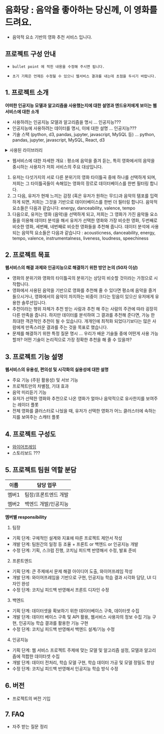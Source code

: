 # 음화당 : 음악을 좋아하는 당신께, 이 영화를 드려요.
- 음악적 요소 기반의 영화 추천 서비스 입니다.


## 프로젝트 구성 안내

* `bullet point 에 적힌 내용을 수정해 주시면 됩니다.`

* `초기 기획은 언제든 수정될 수 있으니 웹서비스 결과를 내는데 초점을 두시기 바랍니다.`

## 1. 프로젝트 소개

**어떠한 인공지능 모델과 알고리즘을 사용했는지에 대한 설명과 엔드유저에게 보이는 웹서비스에 대한 소개**

  - 사용하려는 인공지능 모델과 알고리즘을 명시 ... 인공지능???
  - 인공지능에 사용하려는 데이터를 명시, 이에 대한 설명 ... 인공지능???
  - 기술 스택 (python, d3, pandas, jupyter, javascript, MySQL 등) ... python, pandas, jupyter, javascript, MySQL, React, d3 

<details><summary>사용된 라이브러리</summary>

alembic==1.7.5  </br>

attrs==19.3.0  

Automat==0.8.0 

beautifulsoup4==4.10.0 

blinker==1.4 

bs4==0.0.1 

certifi==2019.11.28 

chardet==3.0.4 

click==8.0.3

cloud-init==21.4

colorama==0.4.4

command-not-found==0.3

configobj==5.0.6

constantly==15.1.0

cryptography==2.8

dbus-python==1.2.16

distro==1.4.0

distro-info===0.23ubuntu1

EditorConfig==0.12.2

entrypoints==0.3

Flask==2.0.2

Flask-Cors==3.0.10

Flask-Migrate==3.1.0

Flask-SQLAlchemy==2.5.1

greenlet==1.1.2

httplib2==0.14.0 

hyperlink==19.0.0 

idna==2.8 

importlib-metadata==4.10.0 

importlib-resources==5.4.0 

incremental==16.10.1 

itsdangerous==2.0.1 

Jinja2==3.0.3 

jsbeautifier==1.10.3 

jsonpatch==1.22 

jsonpointer==2.0 

jsonschema==3.2.0 

keyring==18.0.1 

language-selector==0.1 

launchpadlib==1.10.13 

lazr.restfulclient==0.14.2 

lazr.uri==1.0.3 

Mako==1.1.6 

MarkupSafe==2.0.1 

more-itertools==4.2.0 

mysql-connector-python==8.0.27 

netifaces==0.10.4 

numpy==1.22.0 

oauthlib==3.1.0 

pandas==1.3.5 

pexpect==4.6.0 

protobuf==3.19.1 

pyasn1==0.4.2 

pyasn1-modules==0.2.1 

PyGObject==3.36.0 

PyHamcrest==1.9.0 

PyJWT==1.7.1 

pymacaroons==0.13.0 

PyMySQL==1.0.2 

PyNaCl==1.3.0 

pyOpenSSL==19.0.0 

pyparted==3.11.2 

pyrsistent==0.15.5 

pyserial==3.4 

python-apt==2.0.0+ubuntu0.20.4.6 

python-dateutil==2.8.2 

python-debian===0.1.36ubuntu1 

python-dotenv==0.19.2 

pytz==2021.3 

PyYAML==5.3.1 

requests==2.22.0 

requests-unixsocket==0.2.0 

scipy==1.7.3 

SecretStorage==2.3.1 

service-identity==18.1.0 

simplejson==3.16.0 

six==1.16.0 

sos==4.1 

soupsieve==2.3.1 

SQLAlchemy==1.4.29 

ssh-import-id==5.10 

systemd-python==234 

Twisted==18.9.0 

ubuntu-advantage-tools==27.4 

ufw==0.36 

unattended-upgrades==0.1 

urllib3==1.25.8 

wadllib==1.3.3 

WALinuxAgent==2.2.46 

Werkzeug==2.0.2 

zipp==3.7.0 

zope.interface==4.7.1 

</details>


  - 웹서비스에 대한 자세한 개요 : 평소에 음악을 즐겨 듣는, 특히 영화에서의 음악을 중시하는 사용자가 저희 서비스의 주요 대상입니다. 
  1. 유저는 다섯가지의 서로 다른 분위기의 영화 타이틀곡 중에 하나를 선택하게 되며, 저희는 그 타이틀곡들이 속해있는 영화의 장르로 데이터베이스를 한번 필터링 합니다. 
  1. 그 다음, 유저가 현재 느끼는 감정 (혹은 유저가 원하는 무드)과 음악의 템포를 입력하게 되면, 저희는 그것을 기반으로 데이터베이스를 한번 더 필터링 합니다. 음악적 요소들은 다음과 같습니다: energy, danceability, valence, tempo
  1. 다음으로, 유저는 영화 (음악)을 선택하게 되고, 저희는 그 영화가 가진 음악들 요소들을 이용해 데이터 분석을 해서 유저가 선택한 영화와 가장 비슷한 영화, 두번째로 비슷한 영화, 세번째, 네번째로 비슷한 영화들을 추천해 줍니다. 데이터 분석에 사용되는 음악적 요소들은 다음과 같습니다 : acousticness, danceability, energy, tempo, valence, instrumentalness, liveness, loudness, speechiness 


## 2. 프로젝트 목표

**웹서비스의 해결 과제와 인공지능으로 해결하기 위한 방안 논의 (50자 이상)**
  - 영화의 분위기와 영화의 타이틀곡의 분위기는 상당히 비슷할 것이라는 가정으로 시작합니다. 
  - 영화에서 사용된 음악을 기반으로 영화를 추천해 줄 수 있다면 평소에 음악을 즐겨 들으시거나, 영화에서의 음악이 차지하는 비중이 크다는 믿음이 있으신 유저에게 유용한 솔루션입니다. 
  - 추천이라는 행위 자체가 추천 받는 사람과 추천 해 주는 사람의 주관에 따라 굉장히 다른 만족을 줍니다. 하지만 데이터를 분석하여 그 결과를 추천해 준다면, 가능 한 최대한 객관적인 추천이 될 수 있습니다. 개개인에 최적화 되었다기보다는 많은 사람에게 만족스러운 결과를 주는 것을 목표로 했습니다. 
  - 문제를 해결하기 위한 특정 질문 명시 ... 우리가 배운 기술들 중에 어떤게 사용 가능할까? 어떤 기술이 논리적으로 가장 정확한 추천을 해 줄 수 있을까?

## 3. 프로젝트 기능 설명

**웹서비스의 유용성, 편의성 및 시각화의 실용성에 대한 설명**
  - 주요 기능 (주된 활용성) 및 서브 기능
  - 프로젝트만의 차별점, 기대 효과 
  - 음악 미리듣기 기능 
  - 유저가 선택한 영화와 추천으로 나온 영화가 얼마나 음악적으로 유사한지를 보여주는 레이더 플롯 
  - 전체 영화를 클러스터로 나눴을 때, 유저가 선택한 영화가 어느 클러스터에 속하는지를 보여주는 스캐터 플롯

## 4. 프로젝트 구성도
  - [와이어프레임](https://whimsical.com/wireframe-GVvpXpFxByvR7TZ9XvCzyi) 
  - 스토리보드 ???

## 5. 프로젝트 팀원 역할 분담
| 이름 | 담당 업무 |
| ------ | ------ |
| 멤버1 | 팀장/프론트엔드 개발 |
| 멤버2 | 백엔드 개발/인공지능 |

**멤버별 responsibility**

1. 팀장

- 기획 단계: 구체적인 설계와 지표에 따른 프로젝트 제안서 작성
- 개발 단계: 팀원간의 일정 등 조율 + 프론트 or 백엔드 or 인공지능 개발
- 수정 단계: 기획, 스크럼 진행, 코치님 피드백 반영해서 수정, 발표 준비

2. 프론트엔드

- 기획 단계: 큰 주제에서 문제 해결 아이디어 도출, 와이어프레임 작성
- 개발 단계: 와이어프레임을 기반으로 구현, 인공지능 학습 결과 시각화 담당, UI 디자인 완성
- 수정 단계: 코치님 피드백 반영해서 프론트 디자인 수정

3. 백엔드

- 기획 단계: 데이터셋을 확보하기 위한 데이터베이스 구축, 데이터셋 수집
- 개발 단계: 데이터 베이스 구축 및 API 활용, 웹서비스 사용자의 정보 수집 기능 구현, 인공지능 학습 결과를 활용한 기능 구현
- 수정 단계: 코치님 피드백 반영해서 백엔드 설계/기능 수정

4. 인공지능

- 기획 단계: 웹 서비스 프로젝트 주제에 맞는 모델 및 알고리즘 설정, 모델과 알고리즘에 적합한 데이터셋 수집
- 개발 단계: 데이터 전처리, 학습 모델 구현, 학습 데이터 가공 및 모델 정밀도 향상
- 수정 단계: 코치님 피드백 반영해서 인공지능 학습 방식 수정


## 6. 버전
  - 프로젝트의 버전 기입

## 7. FAQ
  - 자주 받는 질문 정리
